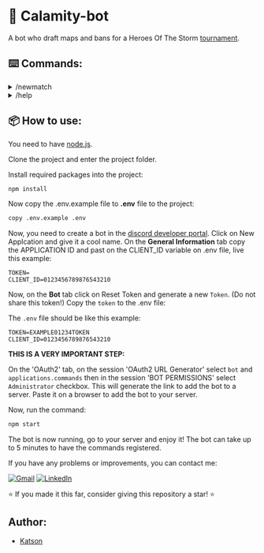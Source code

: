 # 🤖 Calamity-bot
A bot who draft maps and bans for a Heroes Of The Storm [tournament](https://www.calamitygaming.com.br/heroes-of-the-storm). 


## ⌨️ Commands:

<details>
  <summary> /newmatch </summary>
  
  - Create a new match registration (bans, fist picks and map selection).
  
    * options:

        > The sequence in which teams are selected won't impact the game.
        
        - system - Select a match system ex.: (Bo3, Bo5).
        - team1 - Select the first team role from discord server.
        - team2 - Select the second team role from discord server.
        
</details>

<details>
  <summary> /help </summary>
  
  - Display the command descriptions.
</details>


## 📦 How to use:
You need to have [node.js](https://nodejs.org/en).

Clone the project and enter the project folder.

Install required packages into the project:
  ```bash
npm install
  ```

Now copy the .env.example file to **.env** file to the project:
  ```.bash
copy .env.example .env
  ```

Now, you need to create a bot in the [discord developer portal](https://discord.com/developers/applications).
Click on New Applcation and give it a cool name.
On the **General Information** tab copy the APPLICATION ID and past on the CLIENT_ID variable on .env file, live this example: 

  ```.env
TOKEN=
CLIENT_ID=0123456789876543210
  ```

Now, on the **Bot** tab click on Reset Token and generate a new `Token`. (Do not share this token!)
Copy the `token` to the .env file:

The `.env` file should be like this example:
  ```.env
TOKEN=EXAMPLE01234TOKEN
CLIENT_ID=0123456789876543210
  ```

**THIS IS A VERY IMPORTANT STEP:**

On the 'OAuth2' tab, on the session 'OAuth2 URL Generator' select `bot` and `applications.commands` then in the session 'BOT PERMISSIONS' select `Administrator` checkbox. 
This will generate the link to add the bot to a server. Paste it on a browser to add the bot to your server.

Now, run the command:
   ```js
npm start
  ```

The bot is now running, go to your server and enjoy it!
The bot can take up to 5 minutes to have the commands registered.

If you have any problems or improvements, you can contact me:

[<img src="https://img.shields.io/badge/-Gmail-FF0000?style=flat-square&labelColor=FF0000&logo=gmail&logoColor=white&link=" alt="Gmail"/></a>](mailto:katson.alves@ccc.ufcg.edu.br)
[<img src="https://img.shields.io/badge/-Linkedin-0e76a8?style=flat-square&logo=Linkedin&logoColor=white&link=" alt="LinkedIn"/></a>](https://www.linkedin.com/in/katsonmatheus/)

⭐ If you made it this far, consider giving this repository a star! ⭐
 
## Author:
- [Katson](https://github.com/katson1)
